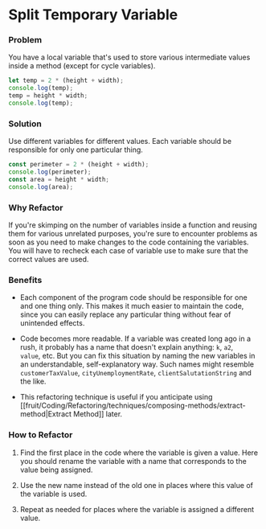 # Split Temporary Variable

### Problem

You have a local variable that's used to store various intermediate values inside a method (except for cycle variables).

```ts
let temp = 2 * (height + width);
console.log(temp);
temp = height * width;
console.log(temp);
```

### Solution

Use different variables for different values. Each variable should be responsible for only one particular thing.

```ts
const perimeter = 2 * (height + width);
console.log(perimeter);
const area = height * width;
console.log(area);
```

### Why Refactor

If you're skimping on the number of variables inside a function and reusing them for various unrelated purposes, you're sure to encounter problems as soon as you need to make changes to the code containing the variables. You will have to recheck each case of variable use to make sure that the correct values are used.

### Benefits

- Each component of the program code should be responsible for one and one thing only. This makes it much easier to maintain the code, since you can easily replace any particular thing without fear of unintended effects.

- Code becomes more readable. If a variable was created long ago in a rush, it probably has a name that doesn't explain anything: `k`, `a2`, `value`, etc. But you can fix this situation by naming the new variables in an understandable, self-explanatory way. Such names might resemble `customerTaxValue`, `cityUnemploymentRate`, `clientSalutationString` and the like.

- This refactoring technique is useful if you anticipate using [[fruit/Coding/Refactoring/techniques/composing-methods/extract-method|Extract Method]] later.

### How to Refactor

1. Find the first place in the code where the variable is given a value. Here you should rename the variable with a name that corresponds to the value being assigned.

2. Use the new name instead of the old one in places where this value of the variable is used.

3. Repeat as needed for places where the variable is assigned a different value.
